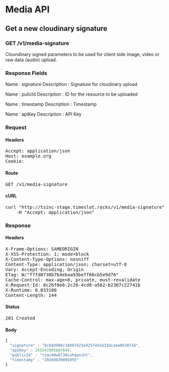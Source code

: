 # Media API

## Get a new cloudinary signature

### GET /v1/media-signature

Cloundinary signed parameters to be used for client side image, video or raw data (audio) upload.

### Response Fields

Name : signature
Description : Signature for cloudinary upload

Name : pulicId
Description : ID for the resource to be uploaded

Name : timestamp
Description : Timestamp

Name : apiKey
Description : API Key

### Request

#### Headers

<pre>Accept: application/json
Host: example.org
Cookie: </pre>

#### Route

<pre>GET /v1/media-signature</pre>

#### cURL

<pre class="request">curl &quot;http://tsinc-stage.timeslot.rocks/v1/media-signature&quot; -X GET \
	-H &quot;Accept: application/json&quot;</pre>

### Response

#### Headers

<pre>X-Frame-Options: SAMEORIGIN
X-XSS-Protection: 1; mode=block
X-Content-Type-Options: nosniff
Content-Type: application/json; charset=utf-8
Vary: Accept-Encoding, Origin
ETag: W/&quot;f7fd0730b7b4ebaa93beff66cb5e9d76&quot;
Cache-Control: max-age=0, private, must-revalidate
X-Request-Id: 8c2bf0e8-2c26-4cd8-a562-b2307c22741b
X-Runtime: 0.033100
Content-Length: 144</pre>

#### Status

<pre>201 Created</pre>

#### Body

```javascript
{
  "signature" : "8cb8d906c34897d23e425feb3a33dcaea8638716",
  "apiKey" : 255241985667644,
  "publicId" : "rzac9dw6l38cuhqooiht",
  "timestamp" : "20160830095055"
}
```
